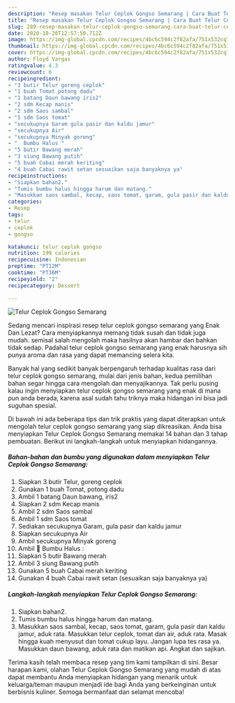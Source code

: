 ```yaml
---
description: "Resep masakan Telur Ceplok Gongso Semarang | Cara Buat Telur Ceplok Gongso Semarang Yang Mudah Dan Praktis"
title: "Resep masakan Telur Ceplok Gongso Semarang | Cara Buat Telur Ceplok Gongso Semarang Yang Mudah Dan Praktis"
slug: 289-resep-masakan-telur-ceplok-gongso-semarang-cara-buat-telur-ceplok-gongso-semarang-yang-mudah-dan-praktis
date: 2020-10-20T12:57:50.712Z
image: https://img-global.cpcdn.com/recipes/4bc6c594c2f82afa/751x532cq70/telur-ceplok-gongso-semarang-foto-resep-utama.jpg
thumbnail: https://img-global.cpcdn.com/recipes/4bc6c594c2f82afa/751x532cq70/telur-ceplok-gongso-semarang-foto-resep-utama.jpg
cover: https://img-global.cpcdn.com/recipes/4bc6c594c2f82afa/751x532cq70/telur-ceplok-gongso-semarang-foto-resep-utama.jpg
author: Floyd Vargas
ratingvalue: 4.3
reviewcount: 6
recipeingredient:
- "3 butir Telur goreng ceplok"
- "1 buah Tomat potong dadu"
- "1 batang Daun bawang iris2"
- "2 sdm Kecap manis"
- "2 sdm Saos sambal"
- "1 sdm Saos tomat"
- "secukupnya Garam gula pasir dan kaldu jamur"
- "secukupnya Air"
- "secukupnya Minyak goreng"
- "  Bumbu Halus "
- "5 butir Bawang merah"
- "3 siung Bawang putih"
- "5 buah Cabai merah keriting"
- "4 buah Cabai rawit setan sesuaikan saja banyaknya ya"
recipeinstructions:
- "Siapkan bahan2."
- "Tumis bumbu halus hingga harum dan matang."
- "Masukkan saos sambal, kecap, saos tomat, garam, gula pasir dan kaldu jamur, aduk rata. Masukkan telur ceplok, tomat dan air, aduk rata. Masak hingga kuah menyusut dan tomat cukup layu. Jangan lupa tes rasa ya. Masukkan daun bawang, aduk rata dan matikan api. Angkat dan sajikan."
categories:
- Resep
tags:
- telur
- ceplok
- gongso

katakunci: telur ceplok gongso 
nutrition: 199 calories
recipecuisine: Indonesian
preptime: "PT12M"
cooktime: "PT36M"
recipeyield: "2"
recipecategory: Dessert

---
```



![Telur Ceplok Gongso Semarang](https://img-global.cpcdn.com/recipes/4bc6c594c2f82afa/751x532cq70/telur-ceplok-gongso-semarang-foto-resep-utama.jpg)

Sedang mencari inspirasi resep telur ceplok gongso semarang yang Enak Dan Lezat? Cara menyiapkannya memang tidak susah dan tidak juga mudah. semisal salah mengolah maka hasilnya akan hambar dan bahkan tidak sedap. Padahal telur ceplok gongso semarang yang enak harusnya sih punya aroma dan rasa yang dapat memancing selera kita.



Banyak hal yang sedikit banyak berpengaruh terhadap kualitas rasa dari telur ceplok gongso semarang, mulai dari jenis bahan, kedua pemilihan bahan segar hingga cara mengolah dan menyajikannya. Tak perlu pusing kalau ingin menyiapkan telur ceplok gongso semarang yang enak di mana pun anda berada, karena asal sudah tahu triknya maka hidangan ini bisa jadi suguhan spesial.


Di bawah ini ada beberapa tips dan trik praktis yang dapat diterapkan untuk mengolah telur ceplok gongso semarang yang siap dikreasikan. Anda bisa menyiapkan Telur Ceplok Gongso Semarang memakai 14 bahan dan 3 tahap pembuatan. Berikut ini langkah-langkah untuk menyiapkan hidangannya.

<!--inarticleads1-->

##### Bahan-bahan dan bumbu yang digunakan dalam menyiapkan Telur Ceplok Gongso Semarang:

1. Siapkan 3 butir Telur, goreng ceplok
1. Gunakan 1 buah Tomat, potong dadu
1. Ambil 1 batang Daun bawang, iris2
1. Siapkan 2 sdm Kecap manis
1. Ambil 2 sdm Saos sambal
1. Ambil 1 sdm Saos tomat
1. Sediakan secukupnya Garam, gula pasir dan kaldu jamur
1. Siapkan secukupnya Air
1. Ambil secukupnya Minyak goreng
1. Ambil  🍅 Bumbu Halus :
1. Siapkan 5 butir Bawang merah
1. Ambil 3 siung Bawang putih
1. Gunakan 5 buah Cabai merah keriting
1. Gunakan 4 buah Cabai rawit setan (sesuaikan saja banyaknya ya)




<!--inarticleads2-->

##### Langkah-langkah menyiapkan Telur Ceplok Gongso Semarang:

1. Siapkan bahan2.
1. Tumis bumbu halus hingga harum dan matang.
1. Masukkan saos sambal, kecap, saos tomat, garam, gula pasir dan kaldu jamur, aduk rata. Masukkan telur ceplok, tomat dan air, aduk rata. Masak hingga kuah menyusut dan tomat cukup layu. Jangan lupa tes rasa ya. Masukkan daun bawang, aduk rata dan matikan api. Angkat dan sajikan.




Terima kasih telah membaca resep yang tim kami tampilkan di sini. Besar harapan kami, olahan Telur Ceplok Gongso Semarang yang mudah di atas dapat membantu Anda menyiapkan hidangan yang menarik untuk keluarga/teman maupun menjadi ide bagi Anda yang berkeinginan untuk berbisnis kuliner. Semoga bermanfaat dan selamat mencoba!
